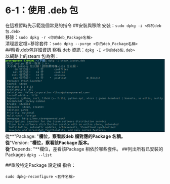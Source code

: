 # 6-1：使用 .deb 包
在這裡暫時先示範幾個常見的指令
##安裝與移除
安裝：```sudo dpkg -i <你的deb包.deb>```<br/>
移除：```sudo dpkg -r <你的deb_Package名稱>```<br/>
清理設定檔+移除套件：```sudo dpkg --purge <你的deb_Package名稱>```<br/>
##察看.deb包詳細資訊
察看.deb 資訊：```dpkg -I <你的deb包.deb>```<br/>
以網路上的steam 包為例：<br/>
![](images/DEB_info.png)
從**"Package: "**欄位，察看該deb 檔對應的Package 名稱。<br/>
從**"Version: "**欄位，察看該Package 版本。<br/>
從**"Depends: "**欄位，差看該Package 相依於哪些套件。
##列出所有已安裝的Packages 
```dpkg --list```<br/>

##重設特定Package 設定檔
指令：<br/><br/>
```sudo dpkg-reconfigure <套件名稱>```